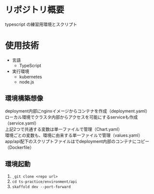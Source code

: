 # リポジトリ概要
typescript の練習用環境とスクリプト

# 使用技術
- 言語
    - TypeScript
- 実行環境
    - kubernetes
    - node.js

## 環境構築想像
deployment内部にnginxイメージからコンテナを作成（deployment.yaml）  
ローカル環境でクラスタ内部からアクセスを可能にするserviceも作成（service.yaml）  
上記2つで共通する変数は単一ファイルで管理（Chart.yaml）  
環境ごとの変数も、環境に由来する単一ファイルで管理（values.yaml）  
app/api配下のスクリプトファイルはでdeployment内部のコンテナにコピー（Dockerfile）

## 環境起動
1. `¸git clone <repo url>`  
2. `cd ts-practice/environment/api`  
3. `skaffold dev --port-forward`
